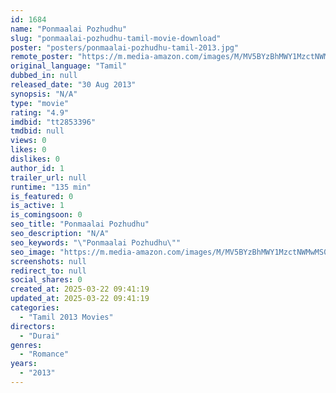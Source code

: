 ```yaml
---
id: 1684
name: "Ponmaalai Pozhudhu"
slug: "ponmaalai-pozhudhu-tamil-movie-download"
poster: "posters/ponmaalai-pozhudhu-tamil-2013.jpg"
remote_poster: "https://m.media-amazon.com/images/M/MV5BYzBhMWY1MzctNWMwMS00ZGYwLTk4OGUtMzQ4YzcxZmJhYjY2XkEyXkFqcGdeQXVyMzYxOTQ3MDg@._V1_SX300.jpg"
original_language: "Tamil"
dubbed_in: null
released_date: "30 Aug 2013"
synopsis: "N/A"
type: "movie"
rating: "4.9"
imdbid: "tt2853396"
tmdbid: null
views: 0
likes: 0
dislikes: 0
author_id: 1
trailer_url: null
runtime: "135 min"
is_featured: 0
is_active: 1
is_comingsoon: 0
seo_title: "Ponmaalai Pozhudhu"
seo_description: "N/A"
seo_keywords: "\"Ponmaalai Pozhudhu\""
seo_image: "https://m.media-amazon.com/images/M/MV5BYzBhMWY1MzctNWMwMS00ZGYwLTk4OGUtMzQ4YzcxZmJhYjY2XkEyXkFqcGdeQXVyMzYxOTQ3MDg@._V1_SX300.jpg"
screenshots: null
redirect_to: null
social_shares: 0
created_at: 2025-03-22 09:41:19
updated_at: 2025-03-22 09:41:19
categories:
  - "Tamil 2013 Movies"
directors:
  - "Durai"
genres:
  - "Romance"
years:
  - "2013"
---
```

